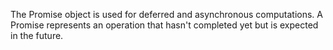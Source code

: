 The Promise object is used for deferred and asynchronous computations. 
A Promise represents an operation that hasn't completed yet but is expected 
in the future.
